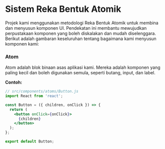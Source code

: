 # Sistem Reka Bentuk Atomik

Projek kami menggunakan metodologi Reka Bentuk Atomik untuk membina dan menyusun komponen UI. Pendekatan ini membantu mewujudkan perpustakaan komponen yang boleh diskalakan dan mudah diselenggara. Berikut adalah gambaran keseluruhan tentang bagaimana kami menyusun komponen kami:

### Atom
Atom adalah blok binaan asas aplikasi kami. Mereka adalah komponen yang paling kecil dan boleh digunakan semula, seperti butang, input, dan label.

**Contoh:**

```jsx
// src/components/atoms/Button.js
import React from 'react';

const Button = ({ children, onClick }) => {
  return (
    <button onClick={onClick}>
      {children}
    </button>
  );
};

export default Button;
